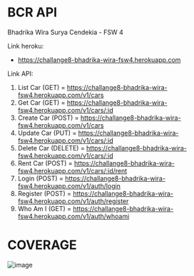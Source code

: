 # BCR API

Bhadrika Wira Surya Cendekia - FSW 4

Link heroku:
- https://challange8-bhadrika-wira-fsw4.herokuapp.com

Link API:
1. List Car (GET) = https://challange8-bhadrika-wira-fsw4.herokuapp.com/v1/cars
2. Get Car (GET) = https://challange8-bhadrika-wira-fsw4.herokuapp.com/v1/cars/:id
3. Create Car (POST) = https://challange8-bhadrika-wira-fsw4.herokuapp.com/v1/cars
4. Update Car (PUT) = https://challange8-bhadrika-wira-fsw4.herokuapp.com/v1/cars/:id
5. Delete Car (DELETE) = https://challange8-bhadrika-wira-fsw4.herokuapp.com/v1/cars/:id
6. Rent Car (POST) = https://challange8-bhadrika-wira-fsw4.herokuapp.com/v1/cars/:id/rent
7. Login (POST) = https://challange8-bhadrika-wira-fsw4.herokuapp.com/v1/auth/login
8. Register (POST) = https://challange8-bhadrika-wira-fsw4.herokuapp.com/v1/auth/register
9. Who Am I (GET) = https://challange8-bhadrika-wira-fsw4.herokuapp.com/v1/auth/whoami

# COVERAGE
![image](https://user-images.githubusercontent.com/33855330/173060357-af3da6a8-cbbd-4482-85f5-e40f462d4f65.png)
